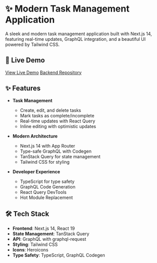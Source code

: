 # ✨ Modern Task Management Application

A sleek and modern task management application built with Next.js 14, featuring real-time updates, GraphQL integration, and a beautiful UI powered by Tailwind CSS.

## 🚀 Live Demo

[View Live Demo](https://task-management-rl4rw65nn-amantyagi22s-projects.vercel.app/) 
[Backend Repository](https://github.com/amantyagi22/task-management-server)

## ✨ Features

- **Task Management**
  - Create, edit, and delete tasks
  - Mark tasks as complete/incomplete
  - Real-time updates with React Query
  - Inline editing with optimistic updates

- **Modern Architecture**
  - Next.js 14 with App Router
  - Type-safe GraphQL with Codegen
  - TanStack Query for state management
  - Tailwind CSS for styling

- **Developer Experience**
  - TypeScript for type safety
  - GraphQL Code Generation
  - React Query DevTools
  - Hot Module Replacement

## 🛠️ Tech Stack

- **Frontend**: Next.js 14, React 19
- **State Management**: TanStack Query
- **API**: GraphQL with graphql-request
- **Styling**: Tailwind CSS
- **Icons**: Heroicons
- **Type Safety**: TypeScript, GraphQL Codegen
